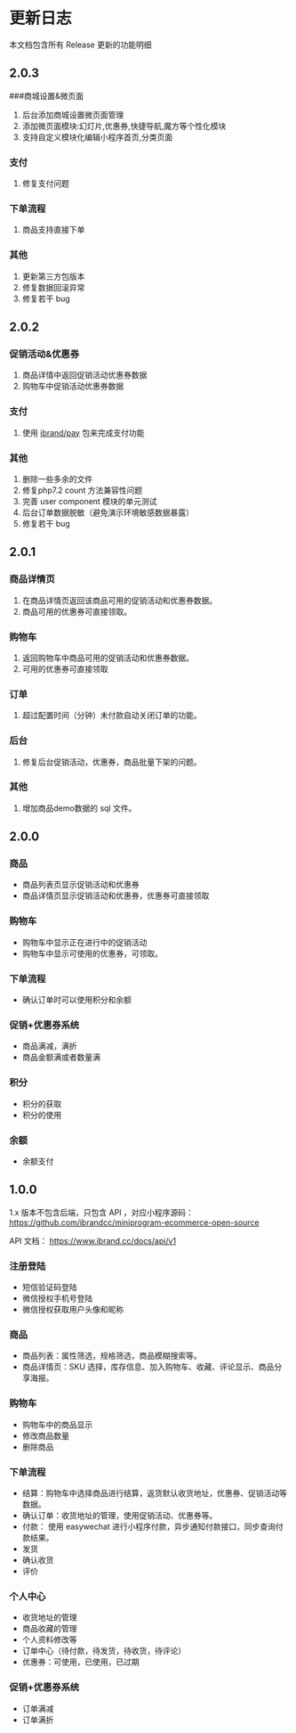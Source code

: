 # 更新日志

本文档包含所有 Release 更新的功能明细

## 2.0.3

###商城设置&微页面
1. 后台添加商城设置微页面管理
2. 添加微页面模块:幻灯片,优惠券,快捷导航,魔方等个性化模块
3. 支持自定义模块化编辑小程序首页,分类页面

### 支付
1. 修复支付问题

### 下单流程
1. 商品支持直接下单

### 其他
1. 更新第三方包版本
2. 修复数据回滚异常
3. 修复若干 bug

## 2.0.2

### 促销活动&优惠券
1. 商品详情中返回促销活动优惠券数据
2. 购物车中促销活动优惠券数据

### 支付
1. 使用 [ibrand/pay](https://github.com/ibrandcc/pay) 包来完成支付功能

### 其他
1. 删除一些多余的文件
2. 修复php7.2 count 方法兼容性问题
3. 完善 user component 模块的单元测试
4. 后台订单数据脱敏（避免演示环境敏感数据暴露）
5. 修复若干 bug


## 2.0.1

### 商品详情页
1. 在商品详情页返回该商品可用的促销活动和优惠券数据。
2. 商品可用的优惠券可直接领取。

### 购物车
1. 返回购物车中商品可用的促销活动和优惠券数据。
2. 可用的优惠券可直接领取

### 订单
1. 超过配置时间（分钟）未付款自动关闭订单的功能。

### 后台
1. 修复后台促销活动，优惠券，商品批量下架的问题。

### 其他
1. 增加商品demo数据的 sql 文件。


## 2.0.0

### 商品
- 商品列表页显示促销活动和优惠券
- 商品详情页显示促销活动和优惠券，优惠券可直接领取

### 购物车
- 购物车中显示正在进行中的促销活动
- 购物车中显示可使用的优惠券，可领取。

### 下单流程

- 确认订单时可以使用积分和余额

### 促销+优惠券系统
- 商品满减，满折
- 商品金额满或者数量满

### 积分
- 积分的获取
- 积分的使用

### 余额
- 余额支付

## 1.0.0

1.x 版本不包含后端，只包含 API ，对应小程序源码：https://github.com/ibrandcc/miniprogram-ecommerce-open-source

API 文档： https://www.ibrand.cc/docs/api/v1

### 注册登陆
- 短信验证码登陆
- 微信授权手机号登陆
- 微信授权获取用户头像和昵称

### 商品
- 商品列表：属性筛选，规格筛选，商品模糊搜索等。
- 商品详情页：SKU 选择，库存信息、加入购物车、收藏、评论显示、商品分享海报。

### 购物车
- 购物车中的商品显示
- 修改商品数量
- 删除商品

### 下单流程
- 结算：购物车中选择商品进行结算，返货默认收货地址，优惠券、促销活动等数据。
- 确认订单：收货地址的管理，使用促销活动、优惠券等。
- 付款： 使用 easywechat 进行小程序付款，异步通知付款接口，同步查询付款结果。
- 发货
- 确认收货
- 评价

### 个人中心
- 收货地址的管理
- 商品收藏的管理
- 个人资料修改等
- 订单中心（待付款，待发货，待收货，待评论）
- 优惠券：可使用，已使用，已过期

### 促销+优惠券系统
- 订单满减
- 订单满折
